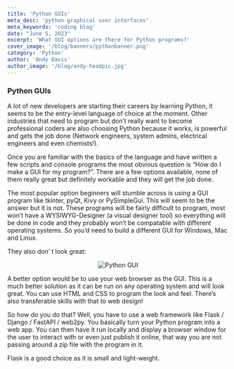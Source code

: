 ```yaml
---
title: 'Python GUIs'
meta_desc: 'python graphical user interfaces'
meta_keywords: 'coding blog'
date: "June 5, 2023"
excerpt: 'What GUI options are there for Python programs?'
cover_image: '/blog/banners/pythonbanner.png'
category: 'Python'
author: 'Andy Davis'
author_image: '/blog/andy-headpic.jpg'
---
```


### Python GUIs

A lot of new developers are starting their careers by learning Python, it seems to be the entry-level language of choice at the moment. Other industries that need to program but don’t really want to become professional coders are also choosing Python because it works, is powerful and gets the job done (Network engineers, system admins, electrical engineers and even chemists!).

Once you are familiar with the basics of the language and have written a few scripts and console programs the most obvious question is “How do I make a GUI for my program?”.  There are a few options available, none of them really great but definitely workable and they will get the job done.

The most popular option beginners will stumble across is using a GUI program like tkinter, pyQt, Kivy or PySimpleGui. This will seem to be the answer but it is not. These programs will be fairly difficult to program, most won’t have a WYSIWYG-Designer (a visual designer tool) so everything will be done in code and they probably won’t be compatable with different operating systems. So you’d need to build a different GUI for Windows, Mac and Linux.

They also don’ t look great:

<center><img src="/blog/post-imgs/pysimplegui.png" alt="Python GUI" /></center>

A better option would be to use your web browser as the GUI. This is a much better solution as it can be run on any operating system and will look great. You can use HTML and CSS to program the  look and feel. There’s also transferable skills with that to web design! 

So how do you do that? Well, you have to use a web framework like Flask / Django / FastAPI / web2py. You basically turn your Python program into a web app. You can then have it run locally and display a browser window for the user to interact with or even just publish it online, that way you are not passing around a zip file with the program in it.

Flask is a good choice as it is small and light-weight.
